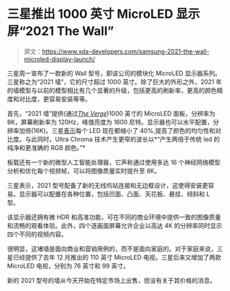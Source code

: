 # 三星推出 1000 英寸 MicroLED 显示屏“2021 The Wall”

> 原文：<https://www.xda-developers.com/samsung-2021-the-wall-microled-display-launch/>

三星周一宣布了一款新的 Wall 型号，即该公司的模块化 MicroLED 显示器系列。三星称之为“2021 墙”，它的尺寸超过 1000 英寸。除了巨大的外形之外，2021 年的墙模型与以前的模型相比有几个显著的升级，包括更高的刷新率，更高的颜色精度和对比度，更容易安装等等。

首先，“2021 墙”提供(通过[*The Verge*](https://www.theverge.com/2021/7/19/22583204/samsung-the-wall-micro-led-display-business-commercial))1000 英寸的 MicroLED 面板，分辨率为 8K，屏幕刷新率为 120Hz，峰值亮度为 1600 尼特。显示器也可以水平配置，分辨率加倍(16K)。三星[表示](https://news.samsung.com/global/samsungs-2021-the-wall-is-now-available-worldwide)每个 LED 现在都缩小了 40%,提高了颜色的均匀性和对比度。与此同时，Ultra Chroma 技术产生更窄的波长以*“产生两倍于传统 led 的纯净和更准确的 RGB 颜色。”*

板载还有一个新的微型人工智能处理器，它声称通过使用多达 16 个神经网络模型分析和优化每个视频帧，可以将图像质量实时提升至 8K。

三星表示，2021 型号配备了新的无线坞站连接和无边框设计，这使得安装更容易。显示器可以配置在各种位置，包括凹面、凸面、天花板、悬挂、倾斜和 L 型。

该显示器还拥有微 HDR 和高准功能，可在不同的商业环境中提供一致的图像质量和流畅的观看体验。此外，四个逐画面屏幕允许企业以高达 4K 的分辨率同时显示四个不同的视频内容。

很明显，这堵墙是面向商业和营销用例的，而不是面向家庭的。对于家庭来说，三星已经提供了去年 12 月推出的 110 英寸 MicroLED 电视。三星后来又增加了两款 MicroLED 电视，分别为 76 英寸和 99 英寸。

新的 2021 型号的墙从今天开始在特定市场上出售，但没有关于其价格的消息。